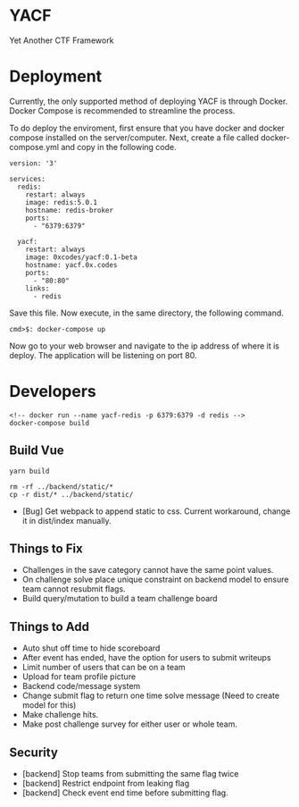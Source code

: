 # YACF
Yet Another CTF Framework

# Deployment
Currently, the only supported method of deploying YACF is through Docker. Docker Compose is recommended to streamline the process.

To do deploy the enviroment, first ensure that you have docker and docker compose installed on the server/computer. Next, create a file called docker-compose.yml and copy in the following code. 

```
version: '3'

services:
  redis:
    restart: always
    image: redis:5.0.1
    hostname: redis-broker
    ports:
      - "6379:6379"
  
  yacf:
    restart: always
    image: 0xcodes/yacf:0.1-beta
    hostname: yacf.0x.codes
    ports:
      - "80:80"
    links:
      - redis
```
Save this file. Now execute, in the same directory, the following command. 

```
cmd>$: docker-compose up
```

Now go to your web browser and navigate to the ip address of where it is deploy. The application will be listening on port 80.


# Developers
```
<!-- docker run --name yacf-redis -p 6379:6379 -d redis -->
docker-compose build

```

## Build Vue
```
yarn build

rm -rf ../backend/static/*
cp -r dist/* ../backend/static/

```
- [Bug] Get webpack to append static to css. Current workaround, change it in dist/index manually.

## Things to Fix
- Challenges in the save category cannot have the same point values.
- On challenge solve place unique constraint on backend model to ensure team cannot resubmit flags.
- Build query/mutation to build a team challenge board
 


 ## Things to Add
 - Auto shut off time to hide scoreboard
 - After event has ended, have the option for users to submit writeups
 - Limit number of users that can be on a team
 - Upload for team profile picture
 - Backend code/message system
 - Change submit flag to return one time solve message (Need to create model for this)
 - Make challenge hits. 
 - Make post challenge survey for either user or whole team.


 ## Security

 - [backend] Stop teams from submitting the same flag twice
 - [backend] Restrict endpoint from leaking flag
 - [backend] Check event end time before submitting flag.
